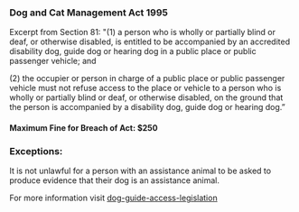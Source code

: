 ### Dog and Cat Management Act 1995

Excerpt from Section 81:
"(1) a person who is wholly or partially blind or deaf, or otherwise disabled, is entitled to be accompanied by an accredited disability dog, guide dog or hearing dog in a public place or public passenger vehicle; and

(2) the occupier or person in charge of a public place or public passenger vehicle must not refuse access to the place or vehicle to a person who is wholly or partially blind or deaf, or otherwise disabled, on the ground that the person is accompanied by a disability dog, guide dog or hearing dog.”

#### Maximum Fine for Breach of Act: $250

### Exceptions:
It is not unlawful for a person with an assistance animal to be asked to produce evidence that their dog is an assistance animal.

For more information visit [dog-guide-access-legislation](https://www.bca.org.au/dog-guide-access-legislation/)